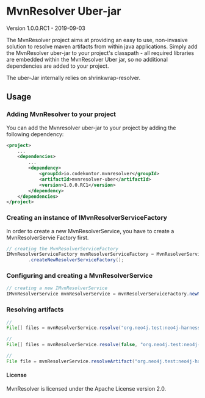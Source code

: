 # MvnResolver Uber-jar

Version 1.0.0.RC1 - 2019-09-03

The MvnResolver project aims at providing an easy to use, non-invasive solution to resolve maven artifacts 
from within java applications. Simply add the MvnResolver uber-jar to your project's classpath - all required libraries 
are embedded within the MvnResolver Uber jar, so no additional dependencies are added to your project.

The uber-Jar internally relies on shrinkwrap-resolver.

## Usage 

### Adding MvnResolver to your project

You can add the Mvnresolver uber-jar to your project by adding the following dependency:

```xml
<project>
    ...
    <dependencies>
        ...
        <dependency>
            <groupId>io.codekontor.mvnresolver</groupId>
            <artifactId>mvnresolver-uber</artifactId>
            <version>1.0.0.RC1</version>
        </dependency>
    </dependencies>
</project>
```

### Creating an instance of IMvnResolverServiceFactory

In order to create a new MvnResolverService, you have to create a MvnResolverServie Factory first.

```java
// creating the MvnResolverServiceFactory
IMvnResolverServiceFactory mvnResolverServiceFactory = MvnResolverServiceFactoryFactory
        .createNewResolverServiceFactory();
```

### Configuring and creating a MvnResolverService

```java
// creating a new IMvnResolverService
IMvnResolverService mvnResolverService = mvnResolverServiceFactory.newMvnResolverService().create();
```

### Resolving artifacts

```java
//
File[] files = mvnResolverService.resolve("org.neo4j.test:neo4j-harness:2.3.3");
```

```java
//
File[] files = mvnResolverService.resolve(false, "org.neo4j.test:neo4j-harness:2.3.3");
```

```java
//
File file = mvnResolverService.resolveArtifact("org.neo4j.test:neo4j-harness:2.3.3");
```

#### License

MvnResolver is licensed under the Apache License version 2.0.
